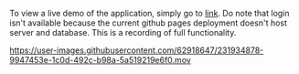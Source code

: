 
To view a live demo of the application, simply go to [link](https://fzcuber.github.io/face_detector/). Do note that login isn't available because the current github pages deployment doesn't host server and database.
This is a recording of full functionality.


https://user-images.githubusercontent.com/62918647/231934878-9947453e-1c0d-492c-b98a-5a519219e6f0.mov

